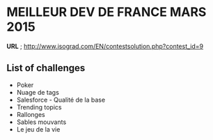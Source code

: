﻿# MEILLEUR DEV DE FRANCE MARS 2015

**URL** ; http://www.isograd.com/EN/contestsolution.php?contest_id=9

## List of challenges
- Poker
- Nuage de tags
- Salesforce - Qualité de la base
- Trending topics
- Rallonges
- Sables mouvants
- Le jeu de la vie









